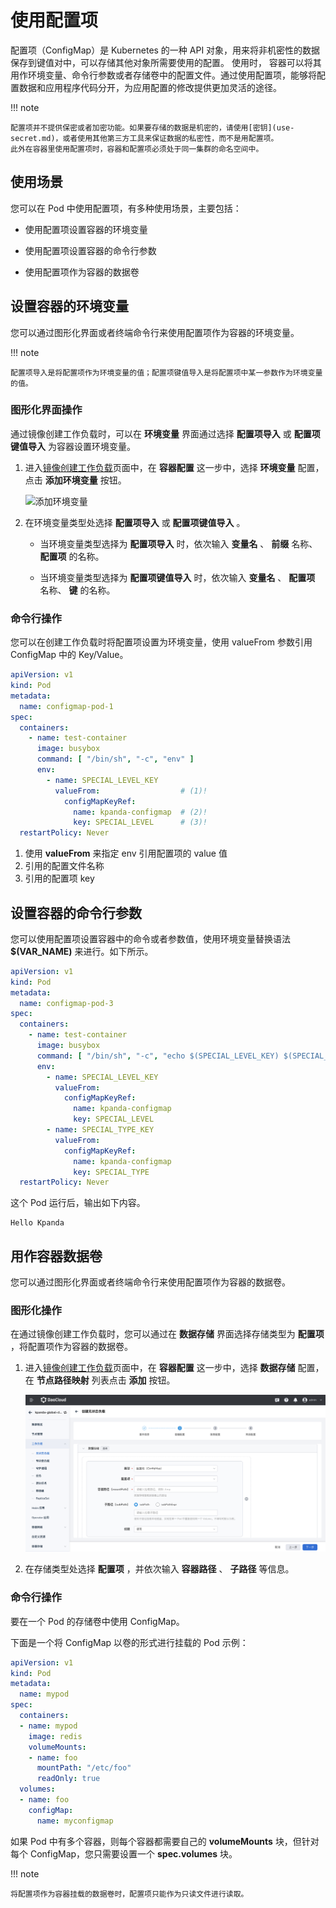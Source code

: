 # 使用配置项

配置项（ConfigMap）是 Kubernetes 的一种 API 对象，用来将非机密性的数据保存到键值对中，可以存储其他对象所需要使用的配置。
使用时， 容器可以将其用作环境变量、命令行参数或者存储卷中的配置文件。通过使用配置项，能够将配置数据和应用程序代码分开，为应用配置的修改提供更加灵活的途径。

!!! note

    配置项并不提供保密或者加密功能。如果要存储的数据是机密的，请使用[密钥](use-secret.md)，或者使用其他第三方工具来保证数据的私密性，而不是用配置项。
    此外在容器里使用配置项时，容器和配置项必须处于同一集群的命名空间中。

## 使用场景

您可以在 Pod 中使用配置项，有多种使用场景，主要包括：

- 使用配置项设置容器的环境变量

- 使用配置项设置容器的命令行参数

- 使用配置项作为容器的数据卷

## 设置容器的环境变量

您可以通过图形化界面或者终端命令行来使用配置项作为容器的环境变量。

!!! note

    配置项导入是将配置项作为环境变量的值；配置项键值导入是将配置项中某一参数作为环境变量的值。

### 图形化界面操作

通过镜像创建工作负载时，可以在 __环境变量__ 界面通过选择 __配置项导入__ 或 __配置项键值导入__ 为容器设置环境变量。

1. 进入[镜像创建工作负载](../workloads/create-deployment.md)页面中，在 __容器配置__ 这一步中，选择 __环境变量__ 配置，点击 __添加环境变量__ 按钮。

    ![添加环境变量](https://docs.daocloud.io/daocloud-docs-images/docs/kpanda/images/config05.png)

2. 在环境变量类型处选择 __配置项导入__ 或 __配置项键值导入__ 。

    - 当环境变量类型选择为 __配置项导入__ 时，依次输入 __变量名__ 、 __前缀__ 名称、 __配置项__ 的名称。

    - 当环境变量类型选择为 __配置项键值导入__ 时，依次输入 __变量名__ 、 __配置项__ 名称、 __键__ 的名称。

### 命令行操作

您可以在创建工作负载时将配置项设置为环境变量，使用 valueFrom 参数引用 ConfigMap 中的 Key/Value。

```yaml
apiVersion: v1
kind: Pod
metadata:
  name: configmap-pod-1
spec:
  containers:
    - name: test-container
      image: busybox
      command: [ "/bin/sh", "-c", "env" ]
      env:
        - name: SPECIAL_LEVEL_KEY
          valueFrom:                  # (1)!
            configMapKeyRef:
              name: kpanda-configmap  # (2)!
              key: SPECIAL_LEVEL      # (3)!
  restartPolicy: Never
```

1. 使用 __valueFrom__ 来指定 env 引用配置项的 value 值
2. 引用的配置文件名称
3. 引用的配置项 key

## 设置容器的命令行参数

您可以使用配置项设置容器中的命令或者参数值，使用环境变量替换语法 __$(VAR_NAME)__ 来进行。如下所示。

```yaml
apiVersion: v1
kind: Pod
metadata:
  name: configmap-pod-3
spec:
  containers:
    - name: test-container
      image: busybox
      command: [ "/bin/sh", "-c", "echo $(SPECIAL_LEVEL_KEY) $(SPECIAL_TYPE_KEY)" ]
      env:
        - name: SPECIAL_LEVEL_KEY
          valueFrom:
            configMapKeyRef:
              name: kpanda-configmap
              key: SPECIAL_LEVEL
        - name: SPECIAL_TYPE_KEY
          valueFrom:
            configMapKeyRef:
              name: kpanda-configmap
              key: SPECIAL_TYPE
  restartPolicy: Never
```

这个 Pod 运行后，输出如下内容。

```none
Hello Kpanda
```

## 用作容器数据卷

您可以通过图形化界面或者终端命令行来使用配置项作为容器的数据卷。

### 图形化操作

在通过镜像创建工作负载时，您可以通过在 __数据存储__ 界面选择存储类型为 __配置项__ ，将配置项作为容器的数据卷。

1. 进入[镜像创建工作负载](../workloads/create-deployment.md)页面中，在 __容器配置__ 这一步中，选择 __数据存储__ 配置，在 __节点路径映射__ 列表点击 __添加__ 按钮。

    ![添加环境变量](../images/config06.png)

2. 在存储类型处选择 __配置项__ ，并依次输入 __容器路径__ 、 __子路径__ 等信息。

### 命令行操作

要在一个 Pod 的存储卷中使用 ConfigMap。

下面是一个将 ConfigMap 以卷的形式进行挂载的 Pod 示例：

```yaml
apiVersion: v1
kind: Pod
metadata:
  name: mypod
spec:
  containers:
  - name: mypod
    image: redis
    volumeMounts:
    - name: foo
      mountPath: "/etc/foo"
      readOnly: true
  volumes:
  - name: foo
    configMap:
      name: myconfigmap
```

如果 Pod 中有多个容器，则每个容器都需要自己的 __volumeMounts__ 块，但针对每个 ConfigMap，您只需要设置一个 __spec.volumes__ 块。

!!! note

    将配置项作为容器挂载的数据卷时，配置项只能作为只读文件进行读取。
